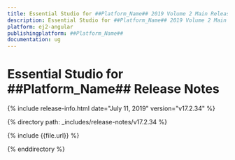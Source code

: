 ```yaml
---
title: Essential Studio for ##Platform_Name## 2019 Volume 2 Main Release Release Notes  
description: Essential Studio for ##Platform_Name## 2019 Volume 2 Main Release Release Notes  
platform: ej2-angular
publishingplatform: ##Platform_Name##
documentation: ug
---
```


# Essential Studio for  ##Platform_Name##  Release Notes  

{% include release-info.html date="July 11, 2019"   version="v17.2.34"  %} 

{% directory path: _includes/release-notes/v17.2.34 %}

{% include {{file.url}} %}

{% enddirectory %}
